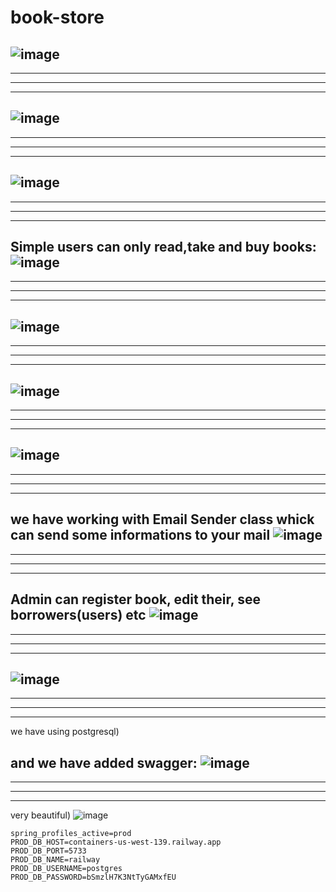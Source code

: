 # book-store
 
![image](https://user-images.githubusercontent.com/100344838/236872681-62cb8c99-55b3-4000-9390-d94cfe0ec227.png)
-----------
-----------
-----------
-----------
![image](https://user-images.githubusercontent.com/100344838/236872725-ef65f470-6381-407d-941b-d8f159ef477f.png)
-----------
-----------
-----------
-----------
![image](https://user-images.githubusercontent.com/100344838/236872862-9083dd40-9efc-45a7-be2e-96ea506529e5.png)
-----------
-----------
-----------
-----------
Simple users can only read,take and buy books:
![image](https://user-images.githubusercontent.com/100344838/236873073-2c78e9ce-cbaa-4ea3-a56f-77b54535f8a6.png)
-----------
-----------
-----------
-----------
![image](https://user-images.githubusercontent.com/100344838/236873137-76c79b68-0dd7-4eba-8d7c-55a97fc4be95.png)
-----------
-----------
-----------
-----------
![image](https://user-images.githubusercontent.com/100344838/236873200-97a77b67-e3da-48b1-b800-f1e1af130229.png)
-----------
-----------
-----------
-----------
![image](https://user-images.githubusercontent.com/100344838/236873256-a0a692e5-0986-4b58-9f65-9bd938edf708.png)
-----------
-----------
-----------
-----------

we have working with Email Sender class whick can send some informations to your mail
![image](https://user-images.githubusercontent.com/100344838/236873544-b15cbf04-6c57-4f19-8211-6900ebcf8d31.png)
-----------
-----------
-----------
-----------
Admin can register book, edit their, see borrowers(users) etc
![image](https://user-images.githubusercontent.com/100344838/236873948-e0c0e291-46e9-4a52-9037-96affe15fdb3.png)
-----------
-----------
-----------
-----------
![image](https://user-images.githubusercontent.com/100344838/236873995-ade18708-ea17-4ca3-bd78-2ccdd414bb48.png)
-----------
-----------
-----------
-----------
we have using postgresql)

and we have added swagger:
![image](https://user-images.githubusercontent.com/100344838/236874309-74441d94-93ff-4b6e-a90e-ec39d21dafc3.png)
-----------
-----------
-----------
-----------
very beautiful)
![image](https://user-images.githubusercontent.com/100344838/236874394-cf2e6a23-47c9-4bf4-809f-78451e12cea3.png)


```properties
spring_profiles_active=prod
PROD_DB_HOST=containers-us-west-139.railway.app
PROD_DB_PORT=5733
PROD_DB_NAME=railway
PROD_DB_USERNAME=postgres
PROD_DB_PASSWORD=bSmzlH7K3NtTyGAMxfEU
```